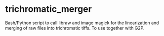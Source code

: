 # trichromatic_merger
Bash/Python script to call libraw and image magick for the linearization and merging of raw files into trichromatic tiffs. To use together with G2P.
